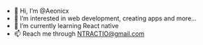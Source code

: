 - 👋 Hi, I’m @Aeonicx
- 👀 I’m interested in web development, creating apps and more...
- 🌱 I’m currently learning React native
- 📫 Reach me through NTRACTIO@gmail.com
